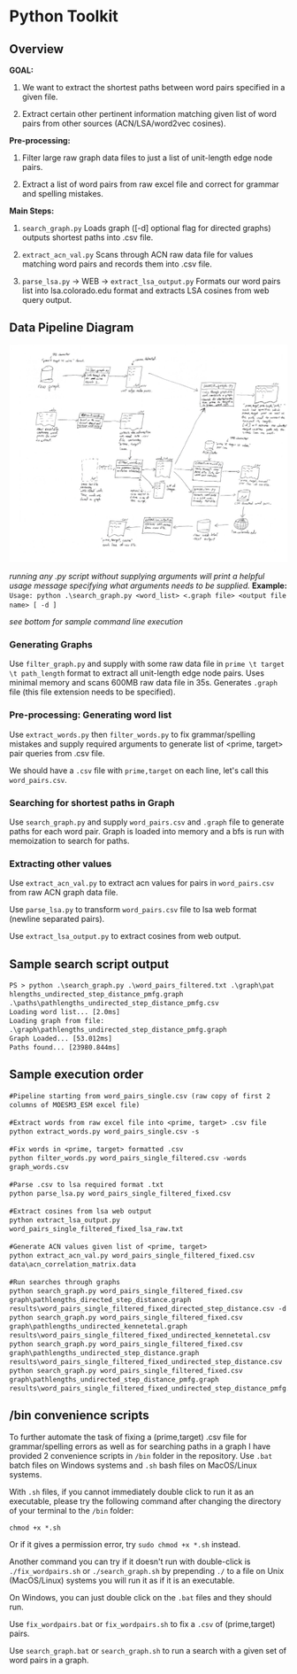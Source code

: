 # Python Toolkit

## Overview

**GOAL:**
1) We want to extract the shortest paths between word pairs specified in a given file.

2) Extract certain other pertinent information matching given list of word pairs from other sources (ACN/LSA/word2vec cosines).

**Pre-processing:**
1) Filter large raw graph data files to just a list of unit-length edge node pairs.

2) Extract a list of word pairs from raw excel file and correct for grammar and spelling mistakes.

**Main Steps:**
1) `search_graph.py` Loads graph ([-d] optional flag for directed graphs) outputs shortest paths into .csv file.

2) `extract_acn_val.py` Scans through ACN raw data file for values matching word pairs and records them into .csv file.

3) `parse_lsa.py` -> WEB -> `extract_lsa_output.py` Formats our word pairs list into lsa.colorado.edu format and extracts LSA cosines from web query output.

## Data Pipeline Diagram
![Data Pipeline Sketch](data_pipeline_full.png)

*running any .py script without supplying arguments will print a helpful usage message specifying what arguments needs to be supplied.* **Example:** `Usage: python .\search_graph.py <word_list> <.graph file> <output file name> [ -d ]`

*see bottom for sample command line execution*

### Generating Graphs

Use `filter_graph.py` and supply with some raw data file in `prime \t target \t path_length` format to extract all unit-length edge node pairs. Uses minimal memory and scans 600MB raw data file in 35s. Generates `.graph` file (this file extension needs to be specified).

### Pre-processing: Generating word list

Use `extract_words.py` then `filter_words.py` to fix grammar/spelling mistakes and supply required arguments to generate list of \<prime, target\> pair queries from .csv file.

We should have a `.csv` file with `prime,target` on each line, let's call this `word_pairs.csv`.

### Searching for shortest paths in Graph

Use `search_graph.py` and supply `word_pairs.csv` and `.graph` file to generate paths for each word pair. Graph is loaded into memory and a bfs is run with memoization to search for paths.

### Extracting other values

Use `extract_acn_val.py` to extract acn values for pairs in `word_pairs.csv` from raw ACN graph data file.

Use `parse_lsa.py` to transform `word_pairs.csv` file to lsa web format (newline separated pairs).

Use `extract_lsa_output.py` to extract cosines from web output.

## Sample search script output
```
PS > python .\search_graph.py .\word_pairs_filtered.txt .\graph\pat
hlengths_undirected_step_distance_pmfg.graph .\paths\pathlengths_undirected_step_distance_pmfg.csv
Loading word list... [2.0ms]
Loading graph from file: .\graph\pathlengths_undirected_step_distance_pmfg.graph
Graph Loaded... [53.012ms]
Paths found... [23980.844ms]
```

## Sample execution order
```
#Pipeline starting from word_pairs_single.csv (raw copy of first 2 columns of MOESM3_ESM excel file)

#Extract words from raw excel file into <prime, target> .csv file
python extract_words.py word_pairs_single.csv -s

#Fix words in <prime, target> formatted .csv
python filter_words.py word_pairs_single_filtered.csv -words graph_words.csv

#Parse .csv to lsa required format .txt
python parse_lsa.py word_pairs_single_filtered_fixed.csv

#Extract cosines from lsa web output
python extract_lsa_output.py word_pairs_single_filtered_fixed_lsa_raw.txt

#Generate ACN values given list of <prime, target>
python extract_acn_val.py word_pairs_single_filtered_fixed.csv data\acn_correlation_matrix.data

#Run searches through graphs
python search_graph.py word_pairs_single_filtered_fixed.csv graph\pathlengths_directed_step_distance.graph results\word_pairs_single_filtered_fixed_directed_step_distance.csv -d
python search_graph.py word_pairs_single_filtered_fixed.csv graph\pathlengths_undirected_kennetetal.graph results\word_pairs_single_filtered_fixed_undirected_kennetetal.csv
python search_graph.py word_pairs_single_filtered_fixed.csv graph\pathlengths_undirected_step_distance.graph results\word_pairs_single_filtered_fixed_undirected_step_distance.csv
python search_graph.py word_pairs_single_filtered_fixed.csv graph\pathlengths_undirected_step_distance_pmfg.graph results\word_pairs_single_filtered_fixed_undirected_step_distance_pmfg.csv
```

## /bin convenience scripts

To further automate the task of fixing a (prime,target) .csv file for grammar/spelling errors as well as for searching paths in a graph I have provided 2 convenience scripts in `/bin` folder in the repository. Use `.bat` batch files on Windows systems and `.sh` bash files on MacOS/Linux systems.

With `.sh` files, if you cannot immediately double click to run it as an executable, please try the following command after changing the directory of your terminal to the `/bin` folder:
```
chmod +x *.sh
```
Or if it gives a permission error, try `sudo chmod +x *.sh` instead.

Another command you can try if it doesn't run with double-click is `./fix_wordpairs.sh` or `./search_graph.sh` by prepending `./` to a file on Unix (MacOS/Linux) systems you will run it as if it is an executable.

On Windows, you can just double click on the `.bat` files and they should run.

Use `fix_wordpairs.bat` or `fix_wordpairs.sh` to fix a `.csv` of (prime,target) pairs.

Use `search_graph.bat` or `search_graph.sh` to run a search with a given set of word pairs in a graph.
